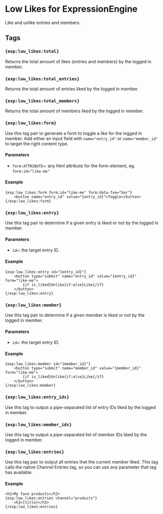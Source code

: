 # Low Likes for ExpressionEngine

Like and unlike entries and members.

## Tags

### `{exp:low_likes:total}`

Returns the total amount of likes (entries and members) by the logged in member.

### `{exp:low_likes:total_entries}`

Returns the total amount of entries liked by the logged in member.

### `{exp:low_likes:total_members}`

Returns the total amount of members liked by the logged in member.

### `{exp:low_likes:form}`

Use this tag pair to generate a form to toggle a like for the logged in member. Add either an input field with `name="entry_id"` or `name="member_id"` to target the right content type.

#### Parameters

- `form:ATTRIBUTE=`: any html attribute for the form-element, eg. `form:id="like-me"`

#### Example

    {exp:low_likes:form form:id="like-me" form:data-foo="bar"}
        <button name="entry_id" value="{entry_id}">Toggle</button>
    {/exp:low_likes:form}

### `{exp:low_likes:entry}`

Use this tag pair to determine if a given entry is liked or not by the logged in member.

#### Parameters

- `id=`: the target entry ID.

#### Example

    {exp:low_likes:entry id="{entry_id}"}
        <button type="submit" name="entry_id" value="{entry_id}" form="like-me">
            {if is_liked}Unlike{if:else}Like{/if}
        </button>
    {/exp:low_likes:entry}

### `{exp:low_likes:member}`

Use this tag pair to determine if a given member is liked or not by the logged in member.

#### Parameters

- `id=`: the target entry ID.

#### Example

    {exp:low_likes:member id="{member_id}"}
        <button type="submit" name="member_id" value="{member_id}" form="like-me">
            {if is_liked}Unlike{if:else}Like{/if}
        </button>
    {/exp:low_likes:member}

### `{exp:low_likes:entry_ids}`

Use this tag to output a pipe-separated list of entry IDs liked by the logged in member.

### `{exp:low_likes:member_ids}`

Use this tag to output a pipe-separated list of member IDs liked by the logged in member.

### `{exp:low_likes:entries}`

Use this tag pair to output all entries that the current member liked. This tag calls the native Channel Entries tag, so you can use any parameter that tag has available.

#### Example

    <h2>My fave products</h2>
    {exp:low_likes:entries channel="products"}
        <h3>{title}</h3>
    {/exp:low_likes:entries}

